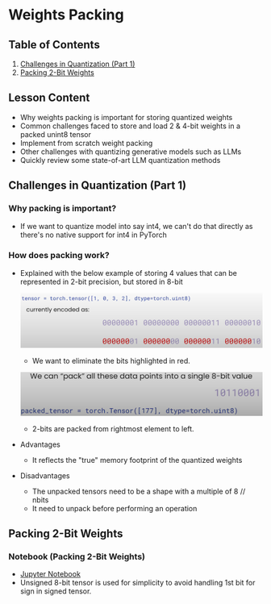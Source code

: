 # Weights Packing

## Table of Contents

1. [Challenges in Quantization (Part 1)](#challenges-in-quantization-part-1)
2. [Packing 2-Bit Weights](#packing-2-bit-weights)

## Lesson Content

- Why weights packing is important for storing quantized weights
- Common challenges faced to store and load 2 & 4-bit weights in a packed unint8 tensor
- Implement from scratch weight packing
- Other challenges with quantizing generative models such as LLMs
- Quickly review some state-of-art LLM quantization methods

## Challenges in Quantization (Part 1)

### Why packing is important?
  
- If we want to quantize model into say int4, we can't do that directly as there's no native support for int4 in PyTorch

### How does packing work?

- Explained with the below example of storing 4 values that can be represented in 2-bit precision, but stored in 8-bit

  ![alt text](../images/5_0.png)
  - We want to eliminate the bits highlighted in red.

  ![alt text](../images/5_1.png)
  - 2-bits are packed from rightmost element to left.

- Advantages
  - It reflects the "true" memory footprint of the quantized weights
- Disadvantages
  - The unpacked tensors need to be a shape with a multiple of 8 // nbits
  - It need to unpack before performing an operation

## Packing 2-Bit Weights

### Notebook (Packing 2-Bit Weights)

- [Jupyter Notebook](../code/L5_packing_2bit_weights.ipynb)
- Unsigned 8-bit tensor is used for simplicity to avoid handling 1st bit for sign in signed tensor.
